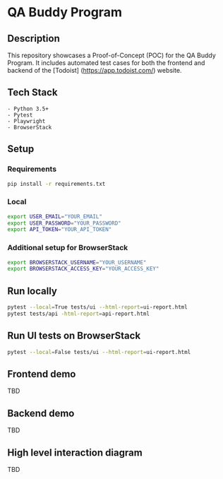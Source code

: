 # QA Buddy Program

## Description
This repository showcases a Proof-of-Concept (POC) for the QA Buddy Program. It includes automated test cases 
for both the frontend and backend of the [Todoist] (https://app.todoist.com/) website.

## Tech Stack
    - Python 3.5+
    - Pytest
    - Playwright
    - BrowserStack
## Setup
### Requirements
```bash
pip install -r requirements.txt
```

### Local
```bash
export USER_EMAIL="YOUR_EMAIL"
export USER_PASSWORD="YOUR_PASSWORD"
export API_TOKEN="YOUR_API_TOKEN"
```

### Additional setup for BrowserStack
```bash
export BROWSERSTACK_USERNAME="YOUR_USERNAME"
export BROWSERSTACK_ACCESS_KEY="YOUR_ACCESS_KEY"
```

## Run locally
```bash
pytest --local=True tests/ui --html-report=ui-report.html
pytest tests/api -html-report=api-report.html
```

## Run UI tests on BrowserStack
```bash
pytest --local=False tests/ui --html-report=ui-report.html
```

## Frontend demo
TBD

## Backend demo

TBD

## High level interaction diagram

TBD
